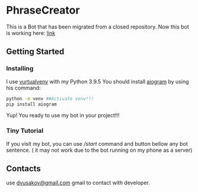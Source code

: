 # PhraseCreator
This is a Bot that has been migrated from a closed repository. Now this bot is working here: [link](Http://t.me/phraseCreatorBot)

## Getting Started

### Installing
I use [vurtualvenv](https://docs.python.org/3/library/venv.html) with my Python 3.9.5
You should install [aiogram](https://github.com/aiogram/aiogram) by using his command:
```sh
python -m venv ##Activate venv!!!
pip install aiogram
```
Yup! You ready to use my bot in your project!!!

### Tiny Tutorial
If you visit my bot, you can use */start* command and button bellow any bot sentence. (
it may not work due to the bot running on my phone as a server)

## Contacts
use dvusakov@gmail.com gmail to contact with developer.
